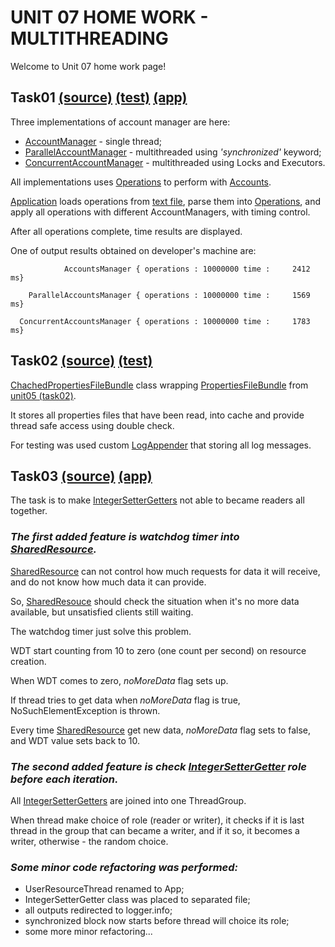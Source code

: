 UNIT 07 HOME WORK - MULTITHREADING
==================================

Welcome to Unit 07 home work page!

Task01 [(source)](https://github.com/MuH3gPaB/epam_courses/tree/master/UNIT07/src/main/java/my/epam/unit07/task01) [(test)](https://github.com/MuH3gPaB/epam_courses/tree/master/UNIT07/src/test/java/my/epam/unit07/task01) [(app)](https://github.com/MuH3gPaB/epam_courses/blob/master/UNIT07/src/main/java/my/epam/unit07/task01/App.java)
----------------------------------------
Three implementations of account manager are here:
 - [AccountManager](https://github.com/MuH3gPaB/epam_courses/blob/master/UNIT07/src/main/java/my/epam/unit07/task01/AccountsManager.java) - single thread;
 - [ParallelAccountManager](https://github.com/MuH3gPaB/epam_courses/blob/master/UNIT07/src/main/java/my/epam/unit07/task01/parallel/ParallelAccountsManager.java) - multithreaded using _'synchronized'_ keyword;
 - [ConcurrentAccountManager](https://github.com/MuH3gPaB/epam_courses/blob/master/UNIT07/src/main/java/my/epam/unit07/task01/parallel/ConcurrentAccountsManager.java) - multithreaded using Locks and Executors.

 All implementations uses [Operations](https://github.com/MuH3gPaB/epam_courses/blob/master/UNIT07/src/main/java/my/epam/unit07/task01/model/Operation.java) to perform with [Accounts](https://github.com/MuH3gPaB/epam_courses/blob/master/UNIT07/src/main/java/my/epam/unit07/task01/model/Account.java).

 [Application](https://github.com/MuH3gPaB/epam_courses/blob/master/UNIT07/src/main/java/my/epam/unit07/task01/App.java) loads operations from [text file](https://github.com/MuH3gPaB/epam_courses/blob/master/UNIT07/src/main/resources/my/epam/unit07/task01/operations.txt), parse them into [Operations](https://github.com/MuH3gPaB/epam_courses/blob/master/UNIT07/src/main/java/my/epam/unit07/task01/model/Operation.java),
 and apply all operations with different AccountManagers, with timing control.

 After all operations complete, time results are displayed.

 One of output results obtained on developer's machine are:

                AccountsManager { operations : 10000000 time :     2412 ms}

        ParallelAccountsManager { operations : 10000000 time :     1569 ms}

      ConcurrentAccountsManager { operations : 10000000 time :     1783 ms}



Task02 [(source)](https://github.com/MuH3gPaB/epam_courses/blob/master/UNIT07/src/main/java/my/epam/unit07/task02/CachedPropertiesFileBundle.java) [(test)](https://github.com/MuH3gPaB/epam_courses/blob/master/UNIT07/src/test/java/my/epam/unit07/task02/CachedPropertiesFileBundleTest.java)
------------------------------
[ChachedPropertiesFileBundle](https://github.com/MuH3gPaB/epam_courses/blob/master/UNIT07/src/main/java/my/epam/unit07/task02/CachedPropertiesFileBundle.java) class wrapping [PropertiesFileBundle](https://github.com/MuH3gPaB/epam_courses/blob/master/UNIT05/src/main/java/my/epam/unit05/task02/PropertiesFileBundle.java)
from [unit05 (task02)](https://github.com/MuH3gPaB/epam_courses/tree/master/UNIT05).

It stores all properties files that have been read, into cache and provide
thread safe access using double check.

For testing was used custom [LogAppender](https://github.com/MuH3gPaB/epam_courses/blob/master/UNIT07/src/test/java/my/epam/unit07/task02/LogAppender.java) that storing all log messages.

Task03 [(source)](https://github.com/MuH3gPaB/epam_courses/tree/master/UNIT07/src/main/java/my/epam/unit07/task03) [(app)](https://github.com/MuH3gPaB/epam_courses/blob/master/UNIT07/src/main/java/my/epam/unit07/task03/App.java)
-----------------------------
The task is to make [IntegerSetterGetters](https://github.com/MuH3gPaB/epam_courses/blob/master/UNIT07/src/main/java/my/epam/unit07/task03/IntegerSetterGetter.java) not able to became readers all together.

### _The first added feature is watchdog timer into [SharedResource](https://github.com/MuH3gPaB/epam_courses/blob/master/UNIT07/src/main/java/my/epam/unit07/task03/SharedResource.java)._

[SharedResource](https://github.com/MuH3gPaB/epam_courses/blob/master/UNIT07/src/main/java/my/epam/unit07/task03/SharedResource.java) can not control how much requests for data it will receive,
and do not know how much data it can provide.

So, [SharedResouce](https://github.com/MuH3gPaB/epam_courses/blob/master/UNIT07/src/main/java/my/epam/unit07/task03/SharedResource.java) should check the situation when it's no more data available,
but unsatisfied clients still waiting.

The watchdog timer just solve this problem.

WDT start counting from 10 to zero (one count per second) on resource creation.

When WDT comes to zero, _noMoreData_ flag sets up.

If thread tries to get data when _noMoreData_ flag is true, NoSuchElementException
 is thrown.

 Every time [SharedResource](https://github.com/MuH3gPaB/epam_courses/blob/master/UNIT07/src/main/java/my/epam/unit07/task03/SharedResource.java) get new data, _noMoreData_ flag sets to false,
 and WDT value sets back to 10.

### _The **second** added feature is check [IntegerSetterGetter](https://github.com/MuH3gPaB/epam_courses/blob/master/UNIT07/src/main/java/my/epam/unit07/task03/IntegerSetterGetter.java) role before each iteration._

All [IntegerSetterGetters](https://github.com/MuH3gPaB/epam_courses/blob/master/UNIT07/src/main/java/my/epam/unit07/task03/IntegerSetterGetter.java) are joined into one ThreadGroup.

When thread make choice of role (reader or writer), it checks if it
is last thread in the group that can became a writer, and if it so,
it becomes a writer, otherwise - the random choice.

### _Some minor code refactoring was performed:_
- UserResourceThread renamed to App;
- IntegerSetterGetter class was placed to separated file;
- all outputs redirected to logger.info;
- synchronized block now starts before thread will choice its role;
- some more minor refactoring...


